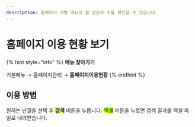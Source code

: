 ```yaml
---
description: 홈페이지 개별 메뉴의 월 방문자 수를 확인할 수 있습니다.
---
```


# 홈페이지 이용 현황 보기

{% hint style="info" %}
**메뉴 찾아가기**

기본메뉴 → 홈페이지관리 → **홈페이지이용현황**
{% endhint %}

## 이용 방법

원하는 년월을 선택 후 <mark style="color:blue;">**검색**</mark> 버튼을 누릅니다. <mark style="color:green;">**엑셀**</mark> 버튼을 누르면 검색 결과를 엑셀 파일로 내려받습니다.

<figure><img src="../.gitbook/assets/홈페이지 이용현황.png" alt=""><figcaption></figcaption></figure>

